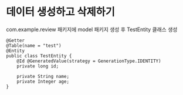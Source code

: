 # 데이터 생성하고 삭제하기
com.example.review 패키지에 model 패키지 생성 후 TestEntity 클래스 생성
```
@Getter
@Table(name = "test")
@Entity
public class TestEntity {
    @Id @GeneratedValue(strategy = GenerationType.IDENTITY)
    private long id;

    private String name;
    private Integer age;
}
```
